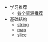 * 学习推荐
  * [各个资源推荐](./学习推荐.md)
* 基础结构
  * [string](./基础结构/string.md)
  * [map](./基础结构/map.md)
  * [slice](./基础结构/数组与slice.md)

